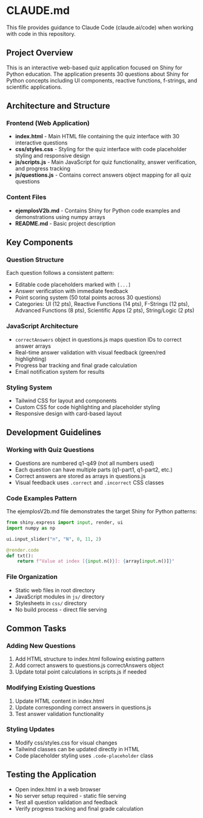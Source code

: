 # CLAUDE.md

This file provides guidance to Claude Code (claude.ai/code) when working with code in this repository.

## Project Overview

This is an interactive web-based quiz application focused on Shiny for Python education. The application presents 30 questions about Shiny for Python concepts including UI components, reactive functions, f-strings, and scientific applications.

## Architecture and Structure

### Frontend (Web Application)
- **index.html** - Main HTML file containing the quiz interface with 30 interactive questions
- **css/styles.css** - Styling for the quiz interface with code placeholder styling and responsive design
- **js/scripts.js** - Main JavaScript for quiz functionality, answer verification, and progress tracking
- **js/questions.js** - Contains correct answers object mapping for all quiz questions

### Content Files
- **ejemplosV2b.md** - Contains Shiny for Python code examples and demonstrations using numpy arrays
- **README.md** - Basic project description

## Key Components

### Question Structure
Each question follows a consistent pattern:
- Editable code placeholders marked with `[...]`
- Answer verification with immediate feedback
- Point scoring system (50 total points across 30 questions)
- Categories: UI (12 pts), Reactive Functions (14 pts), F-Strings (12 pts), Advanced Functions (8 pts), Scientific Apps (2 pts), String/Logic (2 pts)

### JavaScript Architecture
- `correctAnswers` object in questions.js maps question IDs to correct answer arrays
- Real-time answer validation with visual feedback (green/red highlighting)
- Progress bar tracking and final grade calculation
- Email notification system for results

### Styling System
- Tailwind CSS for layout and components
- Custom CSS for code highlighting and placeholder styling
- Responsive design with card-based layout

## Development Guidelines

### Working with Quiz Questions
- Questions are numbered q1-q49 (not all numbers used)
- Each question can have multiple parts (q1-part1, q1-part2, etc.)
- Correct answers are stored as arrays in questions.js
- Visual feedback uses `.correct` and `.incorrect` CSS classes

### Code Examples Pattern
The ejemplosV2b.md file demonstrates the target Shiny for Python patterns:
```python
from shiny.express import input, render, ui
import numpy as np

ui.input_slider("n", "N", 0, 11, 2)

@render.code
def txt():
    return f"Value at index [{input.n()}]: {array[input.n()]}"
```

### File Organization
- Static web files in root directory
- JavaScript modules in `js/` directory
- Stylesheets in `css/` directory
- No build process - direct file serving

## Common Tasks

### Adding New Questions
1. Add HTML structure to index.html following existing pattern
2. Add correct answers to questions.js correctAnswers object
3. Update total point calculations in scripts.js if needed

### Modifying Existing Questions
1. Update HTML content in index.html
2. Update corresponding correct answers in questions.js
3. Test answer validation functionality

### Styling Updates
- Modify css/styles.css for visual changes
- Tailwind classes can be updated directly in HTML
- Code placeholder styling uses `.code-placeholder` class

## Testing the Application
- Open index.html in a web browser
- No server setup required - static file serving
- Test all question validation and feedback
- Verify progress tracking and final grade calculation